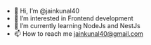 - 👋 Hi, I’m @jainkunal40
- 👀 I’m interested in Frontend development
- 🌱 I’m currently learning NodeJs and NestJs
- 📫 How to reach me jainkunal40@gmail.com

<!---
jainkunal40/jainkunal40 is a ✨ special ✨ repository because its `README.md` (this file) appears on your GitHub profile.
You can click the Preview link to take a look at your changes.
--->
